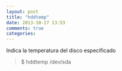 ```yaml
---
layout: post
title: "hddtemp"
date: 2013-10-27 13:53
comments: true
categories: 
---
```

Indica la temperatura del disco especificado

>$ hddtemp /dev/sda 

